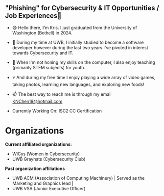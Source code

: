 ## "Phishing" for Cybersecurity & IT Opportunities / Job Experiences👋

<!--
**KNChen18/KNChen18** is a ✨ _special_ ✨ repository because its `README.md` (this file) appears on your GitHub profile.

Here are some ideas to get you started:

- 🔭 I’m currently working on ...
- 🌱 I’m currently learning ...
- 👯 I’m looking to collaborate on ...
- 🤔 I’m looking for help with ...
- 💬 Ask me about ...
- 📫 How to reach me: ...
- 😄 Pronouns: ...
- ⚡ Fun fact: ...
-->

- 😄 Hello there, I'm Kris. I just graduated from the University of Washington (Bothell) in 2024.
- 🤔 During my time at UWB, I initially studied to become a software developer however during the last two years I've pivoted in interest towards Cybersecurity and IT.
- 💬 When I'm not honing my skills on the computer, I also enjoy teaching (primarily STEM subjects) for youth.
- ⚡ And during my free time I enjoy playing a wide array of video games, taking photos, learning new languages, and exploring new foods!
- 📫 The best way to reach me is through my email KNChen18@hotmail.com


- Currently Working On: ISC2 CC Certification

# Organizations

**Current affiliated organizations:**
- WiCys (Women in Cybersecurity)
- UWB Grayhats (Cybersecurity Club)

**Past organization affiliations**
- UWB ACM (Association of Computing Machinery) | Served as the Marketing and Graphics lead |
- UWB VSA (Junior Executive Officer)
